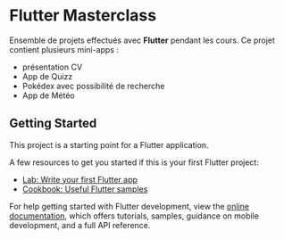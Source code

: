 # Flutter Masterclass

Ensemble de projets effectués avec **Flutter** pendant les cours. Ce projet contient plusieurs mini-apps :

- présentation CV 
- App de Quizz
- Pokédex avec possibilité de recherche
- App de Météo 

## Getting Started

This project is a starting point for a Flutter application.

A few resources to get you started if this is your first Flutter project:

- [Lab: Write your first Flutter app](https://docs.flutter.dev/get-started/codelab)
- [Cookbook: Useful Flutter samples](https://docs.flutter.dev/cookbook)

For help getting started with Flutter development, view the
[online documentation](https://docs.flutter.dev/), which offers tutorials,
samples, guidance on mobile development, and a full API reference.
